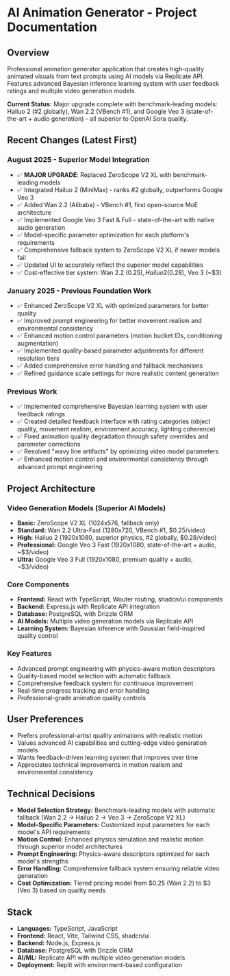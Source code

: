 # AI Animation Generator - Project Documentation

## Overview
Professional animation generator application that creates high-quality animated visuals from text prompts using AI models via Replicate API. Features advanced Bayesian inference learning system with user feedback ratings and multiple video generation models.

**Current Status:** Major upgrade complete with benchmark-leading models: Hailuo 2 (#2 globally), Wan 2.2 (VBench #1), and Google Veo 3 (state-of-the-art + audio generation) - all superior to OpenAI Sora quality.

## Recent Changes (Latest First)

### August 2025 - Superior Model Integration
- ✅ **MAJOR UPGRADE**: Replaced ZeroScope V2 XL with benchmark-leading models
- ✅ Integrated Hailuo 2 (MiniMax) - ranks #2 globally, outperforms Google Veo 3
- ✅ Added Wan 2.2 (Alibaba) - VBench #1, first open-source MoE architecture 
- ✅ Implemented Google Veo 3 Fast & Full - state-of-the-art with native audio generation
- ✅ Model-specific parameter optimization for each platform's requirements
- ✅ Comprehensive fallback system to ZeroScope V2 XL if newer models fail
- ✅ Updated UI to accurately reflect the superior model capabilities
- ✅ Cost-effective tier system: Wan 2.2 ($0.25), Hailuo 2 ($0.28), Veo 3 (~$3)

### January 2025 - Previous Foundation Work
- ✅ Enhanced ZeroScope V2 XL with optimized parameters for better quality
- ✅ Improved prompt engineering for better movement realism and environmental consistency
- ✅ Enhanced motion control parameters (motion bucket IDs, conditioning augmentation)
- ✅ Implemented quality-based parameter adjustments for different resolution tiers
- ✅ Added comprehensive error handling and fallback mechanisms
- ✅ Refined guidance scale settings for more realistic content generation

### Previous Work
- ✅ Implemented comprehensive Bayesian learning system with user feedback ratings
- ✅ Created detailed feedback interface with rating categories (object quality, movement realism, environment accuracy, lighting coherence)
- ✅ Fixed animation quality degradation through safety overrides and parameter corrections
- ✅ Resolved "wavy line artifacts" by optimizing video model parameters
- ✅ Enhanced motion control and environmental consistency through advanced prompt engineering

## Project Architecture

### Video Generation Models (Superior AI Models)
- **Basic:** ZeroScope V2 XL (1024x576, fallback only)
- **Standard:** Wan 2.2 Ultra-Fast (1280x720, VBench #1, $0.25/video)
- **High:** Hailuo 2 (1920x1080, superior physics, #2 globally, $0.28/video)
- **Professional:** Google Veo 3 Fast (1920x1080, state-of-the-art + audio, ~$3/video)
- **Ultra:** Google Veo 3 Full (1920x1080, premium quality + audio, ~$3/video)

### Core Components
- **Frontend:** React with TypeScript, Wouter routing, shadcn/ui components
- **Backend:** Express.js with Replicate API integration
- **Database:** PostgreSQL with Drizzle ORM
- **AI Models:** Multiple video generation models via Replicate API
- **Learning System:** Bayesian inference with Gaussian field-inspired quality control

### Key Features
- Advanced prompt engineering with physics-aware motion descriptors
- Quality-based model selection with automatic fallback
- Comprehensive feedback system for continuous improvement
- Real-time progress tracking and error handling
- Professional-grade animation quality controls

## User Preferences
- Prefers professional-artist quality animations with realistic motion
- Values advanced AI capabilities and cutting-edge video generation models
- Wants feedback-driven learning system that improves over time
- Appreciates technical improvements in motion realism and environmental consistency

## Technical Decisions
- **Model Selection Strategy:** Benchmark-leading models with automatic fallback (Wan 2.2 → Hailuo 2 → Veo 3 → ZeroScope V2 XL)
- **Model-Specific Parameters:** Customized input parameters for each model's API requirements
- **Motion Control:** Enhanced physics simulation and realistic motion through superior model architectures
- **Prompt Engineering:** Physics-aware descriptors optimized for each model's strengths
- **Error Handling:** Comprehensive fallback system ensuring reliable video generation
- **Cost Optimization:** Tiered pricing model from $0.25 (Wan 2.2) to $3 (Veo 3) based on quality needs

## Stack
- **Languages:** TypeScript, JavaScript
- **Frontend:** React, Vite, Tailwind CSS, shadcn/ui
- **Backend:** Node.js, Express.js
- **Database:** PostgreSQL with Drizzle ORM
- **AI/ML:** Replicate API with multiple video generation models
- **Deployment:** Replit with environment-based configuration